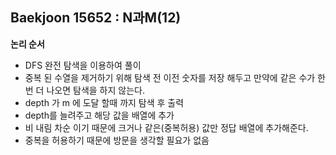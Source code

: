 ## Baekjoon 15652 : N과M(12)

**논리 순서**

- DFS 완전 탐색을 이용하여 풀이
- 중복 된 수열을 제거하기 위해 탐색 전 이전 숫자를 저장 해두고 만약에 같은 수가 한번 더 나오면 탐색을 하지 않는다.
- depth 가 m 에 도달 할때 까지 탐색 후 출력
- depth를 늘려주고 해당 값을 배열에 추가
- 비 내림 차순 이기 때문에 크거나 같은(중복허용) 값만 정답 배열에 추가해준다.
- 중복을 허용하기 때문에 방문을 생각할 필요가 없음